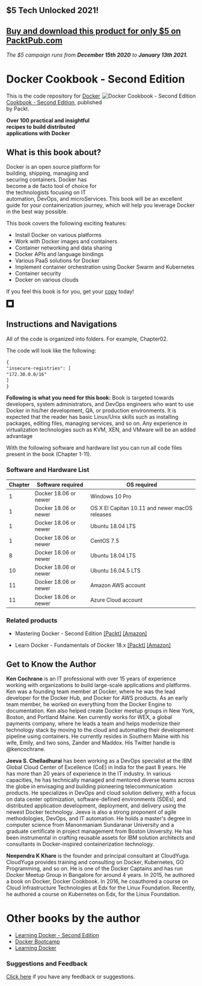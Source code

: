 ## $5 Tech Unlocked 2021!
[Buy and download this product for only $5 on PacktPub.com](https://www.packtpub.com/)
-----
*The $5 campaign         runs from __December 15th 2020__ to __January 13th 2021.__*

# Docker Cookbook - Second Edition

<a href="https://www.packtpub.com/virtualization-and-cloud/docker-cookbook-second-edition?utm_source=github&utm_medium=repository&utm_campaign=9781788626866"><img src="https://www.packtpub.com/sites/default/files/B08994_MockupCover_0.png" alt="Docker Cookbook - Second Edition" height="256px" align="right"></a>

This is the code repository for [Docker Cookbook - Second Edition](https://www.packtpub.com/virtualization-and-cloud/docker-cookbook-second-edition?utm_source=github&utm_medium=repository&utm_campaign=9781788626866), published by Packt.

**Over 100 practical and insightful recipes to build distributed applications with Docker**

## What is this book about?
Docker is an open source platform for building, shipping, managing and securing containers. Docker has become a de facto tool of choice for the technologists focusing on IT automation, DevOps, and microServices. This book will be an excellent guide for your containerization journey, which will help you leverage Docker in the best way possible.

This book covers the following exciting features:
* Install Docker on various platforms
* Work with Docker images and containers
* Container networking and data sharing
* Docker APIs and language bindings
* Various PaaS solutions for Docker
* Implement container orchestration using Docker Swarm and Kubernetes
* Container security
* Docker on various clouds

If you feel this book is for you, get your [copy](https://www.amazon.com/dp/1788626869) today!

<a href="https://www.packtpub.com/?utm_source=github&utm_medium=banner&utm_campaign=GitHubBanner"><img src="https://raw.githubusercontent.com/PacktPublishing/GitHub/master/GitHub.png" 
alt="https://www.packtpub.com/" border="5" /></a>

## Instructions and Navigations
All of the code is organized into folders. For example, Chapter02.

The code will look like the following:
```
{
"insecure-registries": [
"172.30.0.0/16"
]
}
```

**Following is what you need for this book:**
Book is targeted towards developers, system administrators, and DevOps engineers who want to use Docker in his/her development, QA, or production environments. 
It is expected that the reader has basic Linux/Unix skills such as installing packages, editing files, managing services, and so on. 
Any experience in virtualization technologies such as KVM, XEN, and VMware will be an added advantage

With the following software and hardware list you can run all code files present in the book (Chapter 1-11).
### Software and Hardware List

| Chapter | Software required | OS required | 
| -------- | ------------------------------------ | ----------------------------------- |
| 1 | Docker 18.06 or newer | Windows 10 Pro | 
| 1 | Docker 18.06 or newer | OS X El Capitan 10.11 and newer macOS releases |
| 1 | Docker 18.06 or newer | Ubuntu 18.04 LTS |
| 1 | Docker 18.06 or newer | CentOS 7.5 |  
| 8 | Docker 18.06 or newer | Ubuntu 18.04 LTS |
| 10 | Docker 18.06 or newer | Ubuntu 16.04.5 LTS |
| 11 | Docker 18.06 or newer | Amazon AWS account |
| 11| Docker 18.06 or newer | Azure Cloud account |



### Related products <Paste books from the Other books you may enjoy section>
* Mastering Docker - Second Edition [[Packt]](https://www.packtpub.com/virtualization-and-cloud/mastering-docker-second-edition?utm_source=github&utm_medium=repository&utm_campaign=9781787280243) [[Amazon]](https://www.amazon.com/dp/1787280241)

* Learn Docker - Fundamentals of Docker 18.x [[Packt]](https://www.packtpub.com/networking-and-servers/learn-docker-fundamentals-docker-18x?utm_source=github&utm_medium=repository&utm_campaign=9781788997027) [[Amazon]](https://www.amazon.com/dp/1788997026)
## Get to Know the Author
**Ken Cochrane**
is an IT professional with over 15 years of experience working with organizations to build large-scale applications and platforms. Ken was a founding team member at Docker, where he was the lead developer for the Docker Hub, and Docker for AWS products. As an early team member, he worked on everything from the Docker Engine to documentation. Ken also helped create Docker meetup groups in New York, Boston, and Portland Maine. Ken currently works for WEX, a global payments company, where he leads a team and helps modernize their technology stack by moving to the cloud and automating their development pipeline using containers. He currently resides in Southern Maine with his wife, Emily, and two sons, Zander and Maddox. His Twitter handle is @kencochrane.

**Jeeva S. Chelladhurai**
has been working as a DevOps specialist at the IBM Global Cloud Center of Excellence (CoE) in India for the past 8 years. He has more than 20 years of experience in the IT industry. In various capacities, he has technically managed and mentored diverse teams across the globe in envisaging and building pioneering telecommunication products. He specializes in DevOps and cloud solution delivery, with a focus on data center optimization, software-defined environments (SDEs), and distributed application development, deployment, and delivery using the newest Docker technology. Jeeva is also a strong proponent of agile methodologies, DevOps, and IT automation. He holds a master's degree in computer science from Manonmaniam Sundaranar University and a graduate certificate in project management from Boston University. He has been instrumental in crafting reusable assets for IBM solution architects and consultants in Docker-inspired containerization technology.

**Neependra K Khare**
is the founder and principal consultant at CloudYuga. CloudYuga provides training and consulting on Docker, Kubernetes, GO Programming, and so on. He is one of the Docker Captains and has run Docker Meetup Group in Bangalore for around 4 years. In 2015, he authored a book on Docker, Docker Cookbook. In 2016, he coauthored a course on Cloud Infrastructure Technologies at Edx for the Linux Foundation. Recently, he authored a course on Kubernetes on Edx, for the Linux Foundation.

# Other books by the author
* [Learning Docker - Second Edition](https://www.packtpub.com/networking-and-servers/learning-docker-second-edition?utm_source=github&utm_medium=repository&utm_campaign=9781786462923)
* [Docker Bootcamp](https://www.packtpub.com/virtualization-and-cloud/docker-bootcamp?utm_source=github&utm_medium=repository&utm_campaign=9781787286986)
* [Learning Docker](https://www.packtpub.com/virtualization-and-cloud/learning-docker?utm_source=github&utm_medium=repository&utm_campaign=9781784397937)

### Suggestions and Feedback
[Click here](https://docs.google.com/forms/d/e/1FAIpQLSdy7dATC6QmEL81FIUuymZ0Wy9vH1jHkvpY57OiMeKGqib_Ow/viewform) if you have any feedback or suggestions.
